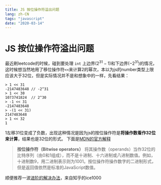 ```yaml
---
title: JS 按位操作符溢出问题
lang: zh-CN
tags: "javascript"
date: "2020-03-14"
---
```


# JS 按位操作符溢出问题

最近刷leetcode的时候，碰到要处理 `int` 上边界($2^{31}-1$)和下边界($-2^{31}$)的情况，这时候想当然地用了移位操作符`<<`来计算2的幂次，本以为js的number类型上限应该大于32位，但是实际情况并不是和想象中的一样，先看结果：

```shell
> 1 << 31
-2147483648 // -2^31
> 1 << 30
1073741824  // 2^30
> -1 << 31
-2147483648
> -(1 << 31)
2147483648
> 1 << 32
1
```

1左移31位变成了负数，出现这种情况是因为js的按位操作符是**将操作数看作32位来计算**，结果也是32位的形式。
下面是[MDN的官方解释](https://developer.mozilla.org/zh-CN/docs/Web/JavaScript/Reference/Operators/Bitwise_Operators#Summary)

> **按位操作符（Bitwise operators）** 将其操作数（operands）当作32位的比特序列（由0和1组成），而不是十进制、十六进制或八进制数值。例如，十进制数9，用二进制表示则为1001。按位操作符操作数字的二进制形式，但是返回值依然是标准的JavaScript数值。

顺便推荐一波[进阶的解决办法](https://zhuanlan.zhihu.com/p/27662366)，来自知乎的ice1000
